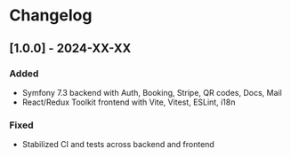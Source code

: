 # Changelog
## [1.0.0] - 2024-XX-XX
### Added
- Symfony 7.3 backend with Auth, Booking, Stripe, QR codes, Docs, Mail
- React/Redux Toolkit frontend with Vite, Vitest, ESLint, i18n
### Fixed
- Stabilized CI and tests across backend and frontend
